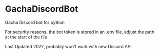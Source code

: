 # GachaDiscordBot
Gacha Discord bot for python

For security reasons, the bot token is stored in an .env file, adjust the path at the start of the file

Last Updated 2022, probably won't work with new Discord API
